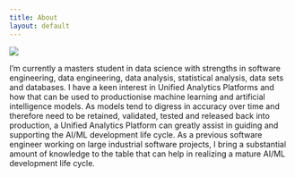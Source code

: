 ```yaml
---
title: About
layout: default
---
```


<div class="row content-row">
<div class="col-12 col-sm-4">
    <img src="{{ site.baseurl }}/images/Data_Alg_Action.PNG">
</div>
<div class="col-12 col-sm-8">
    <p>I’m currently a masters student in data science with strengths in software engineering, data engineering, data analysis, statistical analysis, data sets and databases. I have a keen interest in Unified Analytics Platforms and how that can be used to productionise machine learning and artificial intelligence models. As models tend to digress in accuracy over time and therefore need to be retained, validated, tested and released back into production, a Unified Analytics Platform can greatly assist in guiding and supporting the AI/ML development life cycle. As a previous software engineer working on large industrial software projects, I bring a substantial amount of knowledge to the table that can help in realizing a mature AI/ML development life cycle.</p> 	
</div>
</div>